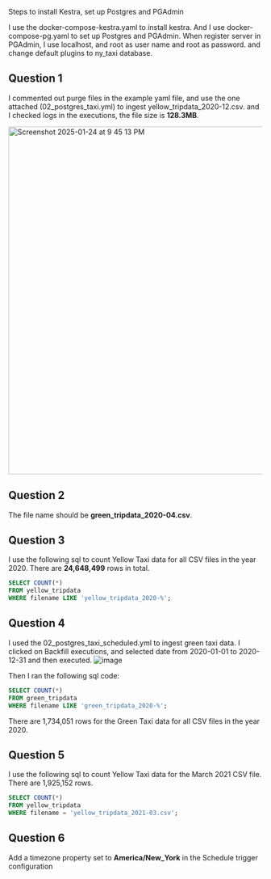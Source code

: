 Steps to install Kestra, set up Postgres and PGAdmin

I use the docker-compose-kestra.yaml to install kestra. And I use docker-compose-pg.yaml to set up Postgres and PGAdmin. 
When register server in PGAdmin, I use localhost, and root as user name and root as password. 
and change default plugins to ny_taxi database. 

## Question 1
I commented out purge files in the example yaml file, and use the one attached (02_postgres_taxi.yml) to ingest yellow_tripdata_2020-12.csv. 
and I checked logs in the executions, the file size is **128.3MB**. 

<img width="688" alt="Screenshot 2025-01-24 at 9 45 13 PM" src="https://github.com/user-attachments/assets/8c0be769-84bd-4371-8a88-c51128c73f3e" />


## Question 2 
The file name should be **green_tripdata_2020-04.csv**.


## Question 3
I use the following sql to count Yellow Taxi data for all CSV files in the year 2020.
There are **24,648,499** rows in total.

```sql
SELECT COUNT(*)
FROM yellow_tripdata
WHERE filename LIKE 'yellow_tripdata_2020-%';
```

## Question 4
I used the 02_postgres_taxi_scheduled.yml to ingest green taxi data. I clicked on Backfill executions, and selected date from 2020-01-01 to 2020-12-31 and then executed. 
![image](https://github.com/user-attachments/assets/0985b629-3f77-4a79-bc40-bb9abc2d3f98)

Then I ran the following sql code:
```sql
SELECT COUNT(*)
FROM green_tripdata
WHERE filename LIKE 'green_tripdata_2020-%';
```
There are 1,734,051 rows for the Green Taxi data for all CSV files in the year 2020.

## Question 5
I use the following sql to count Yellow Taxi data for the March 2021 CSV file.
There are 1,925,152 rows.

```sql
SELECT COUNT(*)
FROM yellow_tripdata
WHERE filename = 'yellow_tripdata_2021-03.csv';
```

## Question 6
Add a timezone property set to **America/New_York** in the Schedule trigger configuration
